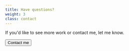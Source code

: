 ```yaml
---
title: Have questions?
weight: 3
class: contact
---
```


<p class="text-center">If you'd like to see more work or contact me, let me know.</p>

<div class="text-center">
  <button id="openContact" data-target="#contactDialog" class="btn btn-inline btn-inverse">Contact me</button>
</div>
